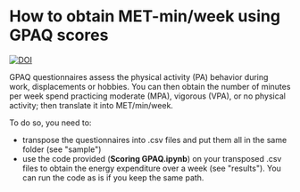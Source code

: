 # How to obtain MET-min/week using GPAQ scores




[![DOI](https://zenodo.org/badge/DOI/10.5281/zenodo.10086826.svg)](https://doi.org/10.5281/zenodo.10086826)




GPAQ questionnaires assess the physical activity (PA) behavior during work, displacements or hobbies.
You can then obtain the number of minutes per week spend practicing moderate (MPA), vigorous (VPA), or no physical activity; then translate it into MET/min/week.  
  
To do so, you need to:
* transpose the questionnaires into .csv files and put them all in the same folder (see "sample")
* use the code provided (**Scoring GPAQ.ipynb**) on your transposed .csv files to obtain the energy expenditure over a week (see "results"). You can run the code as is if you keep the same path. 
